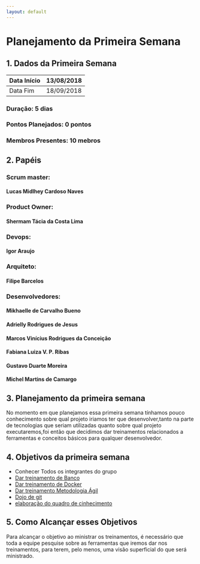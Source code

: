 ```yaml
---
layout: default
---
```


# Planejamento da Primeira Semana

## 1. Dados da Primeira Semana

|Data Início | 13/08/2018 |
|----------|----------|
|Data Fim    | 18/09/2018 |

### Duração: 5 dias
### Pontos Planejados: 0 pontos
### Membros Presentes: 10 mebros

## 2. Papéis  
### Scrum master:
#### Lucas Midlhey Cardoso Naves	
### Product Owner: 
#### Shermam Tácia da Costa Lima
### Devops: 
#### Igor Araujo
### Arquiteto: 
#### Filipe Barcelos
### Desenvolvedores:
#### Mikhaelle de Carvalho Bueno	
#### Adrielly Rodrigues de Jesus	
#### Marcos Vinícius Rodrigues da Conceição	
#### Fabiana Luiza V. P. Ribas	
#### Gustavo Duarte Moreira	
#### Michel Martins de Camargo


## 3. Planejamento da primeira semana 

No momento em que planejamos essa primeira semana tínhamos pouco conhecimento sobre qual projeto iriamos ter que desenvolver,tanto na parte de tecnologias que seriam utilizadas quanto sobre qual projeto executaremos,foi então que decidimos dar treinamentos relacionados a ferramentas e conceitos básicos para qualquer desenvolvedor.

## 4. Objetivos da primeira semana

* Conhecer Todos os integrantes do grupo
* [Dar treinamento de Banco](https://github.com/fga-eps-mds/2018.2-NaturalSearch/issues/3)
* [Dar treinamento de Docker](https://github.com/fga-eps-mds/2018.2-NaturalSearch/issues/2)
* [Dar treinamento Metodologia Ágil](https://github.com/fga-eps-mds/2018.2-NaturalSearch/issues/4)
* [Dojo de git](https://github.com/fga-eps-mds/2018.2-NaturalSearch/issues/1)
* [elaboração do quadro de cinhecimento](https://github.com/fga-eps-mds/2018.2-NaturalSearch/issues/5)

## 5. Como Alcançar esses Objetivos
Para alcançar o objetivo ao ministrar os treinamentos, é necessário que toda a equipe pesquise sobre as ferramentas que iremos dar nos treinamentos, para terem, pelo menos, uma visão superficial do que será ministrado.